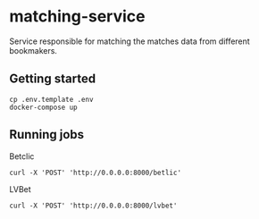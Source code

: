# matching-service

Service responsible for matching the matches data from different bookmakers.

## Getting started
```
cp .env.template .env
docker-compose up
```
## Running jobs
Betclic
```
curl -X 'POST' 'http://0.0.0.0:8000/betlic' 
```
LVBet
```
curl -X 'POST' 'http://0.0.0.0:8000/lvbet' 
```

